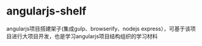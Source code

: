 # angularjs-shelf
angularjs项目搭建架子(集成gulp、browserify、nodejs express），可基于该项目进行大项目开发，也是学习angularjs项目结构组织的学习材料
